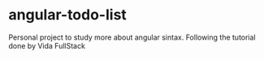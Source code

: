# angular-todo-list
Personal project to study more about angular sintax. Following the tutorial done by Vida FullStack
